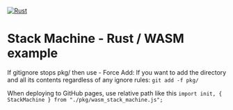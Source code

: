 [![Rust](https://github.com/RGGH/wasm_stack_machine/actions/workflows/rust.yml/badge.svg)](https://github.com/RGGH/wasm_stack_machine/actions/workflows/rust.yml)
# Stack Machine - Rust / WASM example

If gitignore stops pkg/ then use - Force Add: If you want to add the directory and all its contents regardless of any ignore rules:
 ``` git add -f pkg/ ```


When deploying to GitHub pages, use relative path like this
 ``` import init, { StackMachine } from "./pkg/wasm_stack_machine.js"; ```
